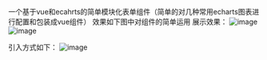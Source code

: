 一个基于vue和ecahrts的简单模块化表单组件（简单的对几种常用echarts图表进行配置和包装成vue组件） 效果如下图中对组件的简单运用
展示效果：
![image](https://user-images.githubusercontent.com/96484926/214816342-e4c9f888-12b1-4aff-9039-59e0de627c9a.png)
![image](https://user-images.githubusercontent.com/96484926/214816381-d53e8eb8-52c3-47a5-9aed-190f587b5492.png)


引入方式如下：
![image](https://user-images.githubusercontent.com/96484926/214816445-b94f3099-f27c-40e2-8f99-a05a0dd3869f.png)
